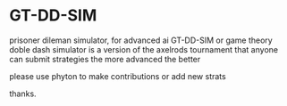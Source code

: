 # GT-DD-SIM
prisoner dileman simulator, for advanced ai
GT-DD-SIM or game theory doble dash simulator is a version of the axelrods tournament that anyone can submit strategies
the more advanced the better

please use phyton to make contributions or add new strats

thanks.
